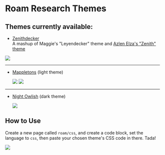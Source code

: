 # Roam Research Themes

## Themes currently available:

- [Zenithdecker](./zenithdecker.css) <br /> A mashup of Maggie's "Leyendecker" theme and [Azlen Elza's "Zenith" theme](https://github.com/azlen/roam-themes)
 
 ![](./images/zenithdecker.png) 

---

- [Mappletons](./mappletons.css) (light theme)

  ![](./images/mappletons_screenshot_1.png)
  ![](./images/mappletons_screenshot_2.png)
  
  
---

- [Night Owlish](./night-owl-ish.css) (dark theme)

  ![](./images/night_owlish_screenshot.png)

## How to Use
Create a new page called `roam/css`, and create a code block, set the language to `css`, then paste your chosen theme's CSS code in there. Tada!

[![](http://img.youtube.com/vi/UY-sAC2eGyI/0.jpg)](http://www.youtube.com/watch?v=UY-sAC2eGyI "Youtube Demo")

